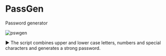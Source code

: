 # PassGen
Password generator

![pswgen](https://user-images.githubusercontent.com/94779840/175080903-8400d1d6-5b64-4ffa-af81-4994f056d7b8.png)


▶️ The script combines upper and lower case letters, numbers and special characters and generates a strong password.
